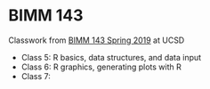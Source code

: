 # BIMM 143

Classwork from [BIMM 143 Spring 2019](https://bioboot.github.io/bimm143_S19/) at UCSD

- Class 5: R basics, data structures, and data input
- Class 6: R graphics, generating plots with R
- Class 7: 
